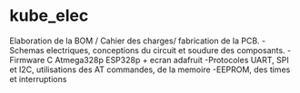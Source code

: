 # kube_elec
Elaboration de la BOM / Cahier des charges/ fabrication de la PCB.  -Schemas electriques, conceptions du circuit et soudure des composants.  -Firmware C Atmega328p ESP328p + ecran adafruit  -Protocoles UART, SPI et I2C, utilisations des AT commandes, de la memoire -EEPROM, des times et interruptions
